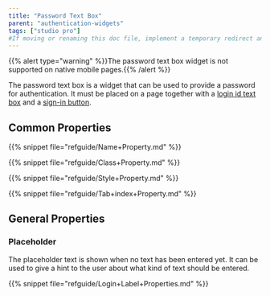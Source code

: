 ```yaml
---
title: "Password Text Box"
parent: "authentication-widgets"
tags: ["studio pro"]
#If moving or renaming this doc file, implement a temporary redirect and let the respective team know they should update the URL in the product. See Mapping to Products for more details.
---
```


{{% alert type="warning" %}}The password text box widget is not supported on native mobile pages.{{% /alert %}}

The password text box is a widget that can be used to provide a password for authentication. It must be placed on a page together with a [login id text box](login-id-text-box) and a [sign-in button](sign-in-button).

## Common Properties

{{% snippet file="refguide/Name+Property.md" %}}

{{% snippet file="refguide/Class+Property.md" %}}

{{% snippet file="refguide/Style+Property.md" %}}

{{% snippet file="refguide/Tab+index+Property.md" %}}

## General Properties

### Placeholder

The placeholder text is shown when no text has been entered yet. It can be used to give a hint to the user about what kind of text should be entered.

{{% snippet file="refguide/Login+Label+Properties.md" %}}
